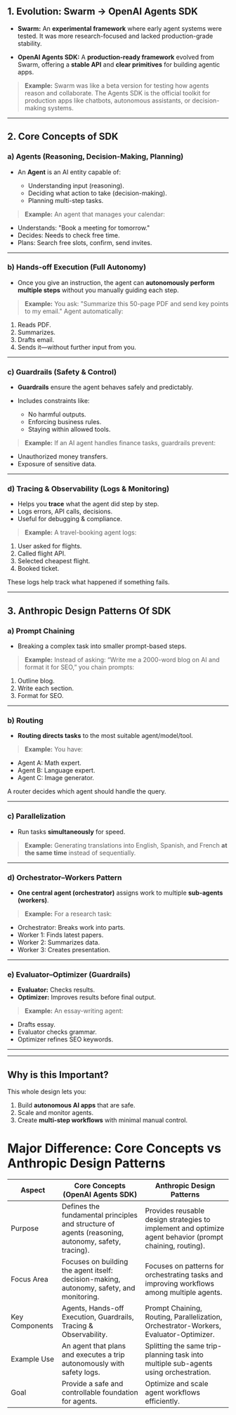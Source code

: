 
## **1. Evolution: Swarm → OpenAI Agents SDK**

* **Swarm:**
  An **experimental framework** where early agent systems were tested. It was more research-focused and lacked production-grade stability.

* **OpenAI Agents SDK:**
  A **production-ready framework** evolved from Swarm, offering a **stable API** and **clear primitives** for building agentic apps.

> **Example:** Swarm was like a beta version for testing how agents reason and collaborate. The Agents SDK is the official toolkit for production apps like chatbots, autonomous assistants, or decision-making systems.

---

## **2. Core Concepts of SDK**

### **a) Agents (Reasoning, Decision-Making, Planning)**

* An **Agent** is an AI entity capable of:

  * Understanding input (reasoning).
  * Deciding what action to take (decision-making).
  * Planning multi-step tasks.

> **Example:**
> An agent that manages your calendar:

* Understands: "Book a meeting for tomorrow."
* Decides: Needs to check free time.
* Plans: Search free slots, confirm, send invites.

---

### **b) Hands-off Execution (Full Autonomy)**

* Once you give an instruction, the agent can **autonomously perform multiple steps** without you manually guiding each step.

> **Example:**
> You ask: "Summarize this 50-page PDF and send key points to my email."
> Agent automatically:

1. Reads PDF.
2. Summarizes.
3. Drafts email.
4. Sends it—without further input from you.

---

### **c) Guardrails (Safety & Control)**

* **Guardrails** ensure the agent behaves safely and predictably.
* Includes constraints like:

  * No harmful outputs.
  * Enforcing business rules.
  * Staying within allowed tools.

> **Example:**
> If an AI agent handles finance tasks, guardrails prevent:

* Unauthorized money transfers.
* Exposure of sensitive data.

---

### **d) Tracing & Observability (Logs & Monitoring)**

* Helps you **trace** what the agent did step by step.
* Logs errors, API calls, decisions.
* Useful for debugging & compliance.

> **Example:**
> A travel-booking agent logs:

1. User asked for flights.
2. Called flight API.
3. Selected cheapest flight.
4. Booked ticket.

These logs help track what happened if something fails.

---

## **3. Anthropic Design Patterns Of SDK**

### **a) Prompt Chaining**

* Breaking a complex task into smaller prompt-based steps.

> **Example:**
> Instead of asking:
> “Write me a 2000-word blog on AI and format it for SEO,”
> you chain prompts:

1. Outline blog.
2. Write each section.
3. Format for SEO.

---

### **b) Routing**

* **Routing directs tasks** to the most suitable agent/model/tool.

> **Example:**
> You have:

* Agent A: Math expert.
* Agent B: Language expert.
* Agent C: Image generator.

A router decides which agent should handle the query.

---

### **c) Parallelization**

* Run tasks **simultaneously** for speed.

> **Example:**
> Generating translations into English, Spanish, and French **at the same time** instead of sequentially.

---

### **d) Orchestrator–Workers Pattern**

* **One central agent (orchestrator)** assigns work to multiple **sub-agents (workers)**.

> **Example:**
> For a research task:

* Orchestrator: Breaks work into parts.
* Worker 1: Finds latest papers.
* Worker 2: Summarizes data.
* Worker 3: Creates presentation.

---

### **e) Evaluator–Optimizer (Guardrails)**

* **Evaluator:** Checks results.
* **Optimizer:** Improves results before final output.

> **Example:**
> An essay-writing agent:

* Drafts essay.
* Evaluator checks grammar.
* Optimizer refines SEO keywords.

---

---

## **Why is this Important?**

This whole design lets you:

1. Build **autonomous AI apps** that are safe.
2. Scale and monitor agents.
3. Create **multi-step workflows** with minimal manual control.

# Major Difference: Core Concepts vs Anthropic Design Patterns

| Aspect         | Core Concepts (OpenAI Agents SDK)                                                                  | Anthropic Design Patterns                                                                                |
|----------------|----------------------------------------------------------------------------------------------------|----------------------------------------------------------------------------------------------------------|
| Purpose        | Defines the fundamental principles and structure of agents (reasoning, autonomy, safety, tracing). | Provides reusable design strategies to implement and optimize agent behavior (prompt chaining, routing). |
| Focus Area     | Focuses on building the agent itself: decision-making, autonomy, safety, and monitoring.           | Focuses on patterns for orchestrating tasks and improving workflows among multiple agents.               |
| Key Components | Agents, Hands-off Execution, Guardrails, Tracing & Observability.                                  | Prompt Chaining, Routing, Parallelization, Orchestrator-Workers, Evaluator-Optimizer.                    |
| Example Use    | An agent that plans and executes a trip autonomously with safety logs.                             | Splitting the same trip-planning task into multiple sub-agents using orchestration.                      |
| Goal           | Provide a safe and controllable foundation for agents.                                             | Optimize and scale agent workflows efficiently.                                                          |